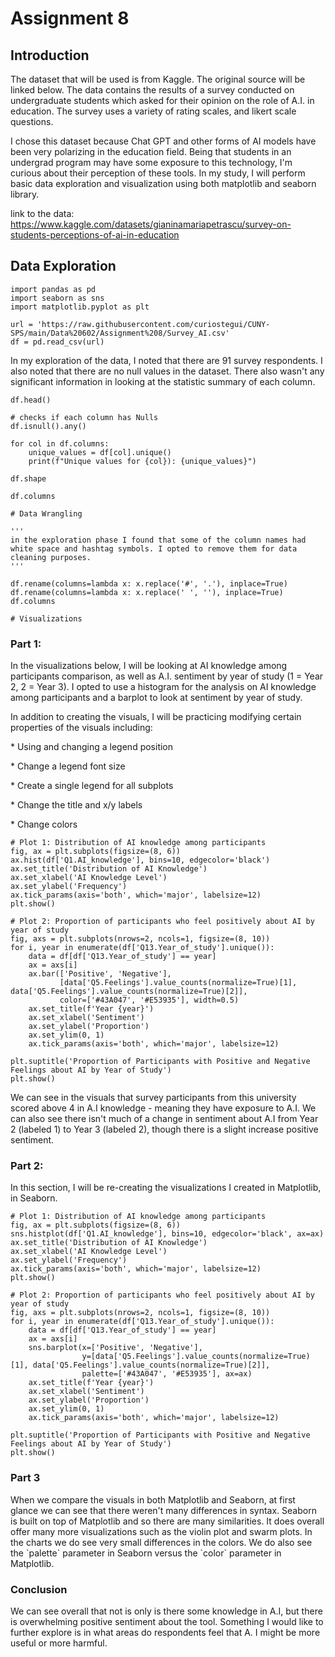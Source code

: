 # Assignment 8

## Introduction

The dataset that will be used is from Kaggle. The original source will be linked below. The data contains the results of a survey conducted on undergraduate students which asked for their opinion on the role of A.I. in education. The survey uses a variety of rating scales, and likert scale questions.

I chose this dataset because Chat GPT and other forms of AI models have been very polarizing in the education field. Being that students in an undergrad program may have some exposure to this technology, I'm curious about their perception of these tools. In my study, I will perform basic data exploration and visualization using both matplotlib and seaborn library.

link to the data: https://www.kaggle.com/datasets/gianinamariapetrascu/survey-on-students-perceptions-of-ai-in-education

## Data Exploration

```
import pandas as pd
import seaborn as sns
import matplotlib.pyplot as plt

url = 'https://raw.githubusercontent.com/curiostegui/CUNY-SPS/main/Data%20602/Assignment%208/Survey_AI.csv'
df = pd.read_csv(url)
```

In my exploration of the data, I noted that there are 91 survey respondents. I also noted that there are no null values in the dataset. There also wasn't any significant information in looking at the statistic summary of each column.

```
df.head()

# checks if each column has Nulls
df.isnull().any()

for col in df.columns:
    unique_values = df[col].unique()
    print(f"Unique values for {col}): {unique_values}")
    
df.shape

df.columns    

# Data Wrangling

'''
in the exploration phase I found that some of the column names had white space and hashtag symbols. I opted to remove them for data cleaning purposes.    
'''

df.rename(columns=lambda x: x.replace('#', '.'), inplace=True)
df.rename(columns=lambda x: x.replace(' ', ''), inplace=True)
df.columns

# Visualizations
```

### Part 1:

In the visualizations below, I will be looking at AI knowledge among participants comparison, as well as A.I. sentiment by year of study (1 = Year 2, 2 = Year 3). I opted to use a histogram for the analysis on AI knowledge among participants and a barplot to look at sentiment by year of study.

In addition to creating the visuals, I will be practicing modifying certain properties of the visuals including:

\* Using and changing a legend position

\* Change a legend font size

\* Create a single legend for all subplots

\* Change the title and x/y labels

\* Change colors

```
# Plot 1: Distribution of AI knowledge among participants
fig, ax = plt.subplots(figsize=(8, 6))
ax.hist(df['Q1.AI_knowledge'], bins=10, edgecolor='black')
ax.set_title('Distribution of AI Knowledge')
ax.set_xlabel('AI Knowledge Level')
ax.set_ylabel('Frequency')
ax.tick_params(axis='both', which='major', labelsize=12)
plt.show()

# Plot 2: Proportion of participants who feel positively about AI by year of study
fig, axs = plt.subplots(nrows=2, ncols=1, figsize=(8, 10))
for i, year in enumerate(df['Q13.Year_of_study'].unique()):
    data = df[df['Q13.Year_of_study'] == year]
    ax = axs[i]
    ax.bar(['Positive', 'Negative'], 
           [data['Q5.Feelings'].value_counts(normalize=True)[1], data['Q5.Feelings'].value_counts(normalize=True)[2]], 
           color=['#43A047', '#E53935'], width=0.5)
    ax.set_title(f'Year {year}')
    ax.set_xlabel('Sentiment')
    ax.set_ylabel('Proportion')
    ax.set_ylim(0, 1)
    ax.tick_params(axis='both', which='major', labelsize=12)
    
plt.suptitle('Proportion of Participants with Positive and Negative Feelings about AI by Year of Study')
plt.show()    
```

We can see in the visuals that survey participants from this university scored above 4 in A.I knowledge - meaning they have exposure to A.I. We can also see there isn't much of a change in sentiment about A.I from Year 2 (labeled 1) to Year 3 (labeled 2), though there is a slight increase positive sentiment.

### Part 2:

In this section, I will be re-creating the visualizations I created in Matplotlib, in Seaborn.

```
# Plot 1: Distribution of AI knowledge among participants
fig, ax = plt.subplots(figsize=(8, 6))
sns.histplot(df['Q1.AI_knowledge'], bins=10, edgecolor='black', ax=ax)
ax.set_title('Distribution of AI Knowledge')
ax.set_xlabel('AI Knowledge Level')
ax.set_ylabel('Frequency')
ax.tick_params(axis='both', which='major', labelsize=12)
plt.show()

# Plot 2: Proportion of participants who feel positively about AI by year of study
fig, axs = plt.subplots(nrows=2, ncols=1, figsize=(8, 10))
for i, year in enumerate(df['Q13.Year_of_study'].unique()):
    data = df[df['Q13.Year_of_study'] == year]
    ax = axs[i]
    sns.barplot(x=['Positive', 'Negative'], 
                y=[data['Q5.Feelings'].value_counts(normalize=True)[1], data['Q5.Feelings'].value_counts(normalize=True)[2]], 
                palette=['#43A047', '#E53935'], ax=ax)
    ax.set_title(f'Year {year}')
    ax.set_xlabel('Sentiment')
    ax.set_ylabel('Proportion')
    ax.set_ylim(0, 1)
    ax.tick_params(axis='both', which='major', labelsize=12)
    
plt.suptitle('Proportion of Participants with Positive and Negative Feelings about AI by Year of Study')
plt.show()
```

### Part 3

When we compare the visuals in both Matplotlib and Seaborn, at first glance we can see that there weren't many differences in syntax. Seaborn is built on top of Matplotlib and so there are many similarities. It does overall offer many more visualizations such as the violin plot and swarm plots. In the charts we do see very small differences in the colors. We do also see the \`palette\` parameter in Seaborn versus the \`color\` parameter in Matplotlib.

### Conclusion

We can see overall that not is only is there some knowledge in A.I, but there is overwhelming positive sentiment about the tool. Something I would like to further explore is in what areas do respondents feel that A. I might be more useful or more harmful.

